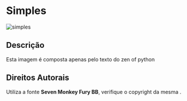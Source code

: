 # Simples

![simples](C:\Users\anderson\eventos\logotipos\zen-of-python-simples\simples.svg)

## Descrição

Esta imagem é composta apenas pelo texto do zen of python

## Direitos Autorais

Utiliza a fonte **Seven Monkey Fury BB**, verifique o copyright da mesma .

